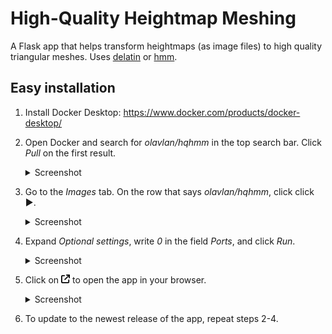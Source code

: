# High-Quality Heightmap Meshing

A Flask app that helps transform heightmaps (as image files) to high quality triangular meshes. Uses [delatin](https://github.com/mapbox/delatin) or [hmm](https://github.com/fogleman/hmm).

## Easy installation

1. Install Docker Desktop: https://www.docker.com/products/docker-desktop/
2. Open Docker and search for _olavlan/hqhmm_ in the top search bar. Click _Pull_ on the first result. <details>
   <summary>Screenshot</summary>
   <img src="public/docker-search.png" width="600" alt="Docker search">
   </details>

3. Go to the _Images_ tab. On the row that says _olavlan/hqhmm_, click click ▶. <details>
   <summary>Screenshot</summary>
   <img src="public/docker-image.png" width="600" alt="Docker image">
   </details>

4. Expand _Optional settings_, write _0_ in the field _Ports_, and click _Run_.<details>
   <summary>Screenshot</summary>
   <img src="public/docker-run.png" width="600" alt="Docker run">
   </details>

5. Click on <img src="public/arrow-up-right-from-square-solid.svg" style="height:1em;"> to open the app in your browser. <details>
   <summary>Screenshot</summary>
   <img src="public/docker-open.png" width="600" alt="Docker open">
   </details>

6. To update to the newest release of the app, repeat steps 2-4.
